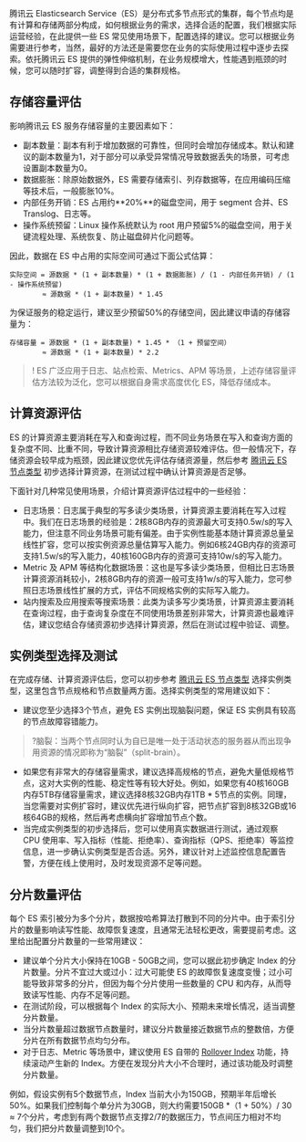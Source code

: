 腾讯云 Elasticsearch Service（ES）是分布式多节点形式的集群，每个节点均是有计算和存储两部分构成，如何根据业务的需求，选择合适的配置，我们根据实际运营经验，在此提供一些 ES 常见使用场景下，配置选择的建议。您可以根据业务需要进行参考，当然，最好的方法还是需要您在业务的实际使用过程中逐步去探索。依托腾讯云 ES 提供的弹性伸缩机制，在业务规模增大，性能遇到瓶颈的时候，您可以随时扩容，调整得到合适的集群规格。

## 存储容量评估
影响腾讯云 ES 服务存储容量的主要因素如下：
- 副本数量：副本有利于增加数据的可靠性，但同时会增加存储成本。默认和建议的副本数量为1，对于部分可以承受异常情况导致数据丢失的场景，可考虑设置副本数量为0。
- 数据膨胀：除原始数据外，ES 需要存储索引、列存数据等，在应用编码压缩等技术后，一般膨胀10%。
- 内部任务开销：ES 占用约**20%**的磁盘空间，用于 segment 合并、ES Translog、日志等。
- 操作系统预留：Linux 操作系统默认为 root 用户预留5%的磁盘空间，用于关键流程处理、系统恢复、防止磁盘碎片化问题等。

因此，数据在 ES 中占用的实际空间可通过下面公式估算：
``` 
实际空间 = 源数据 * (1 + 副本数量) * (1 + 数据膨胀) / (1 - 内部任务开销) / (1 - 操作系统预留)
        ≈ 源数据 * (1 + 副本数量) * 1.45
``` 
为保证服务的稳定运行，建议至少预留50%的存储空间，因此建议申请的存储容量为：
``` 
存储容量 = 源数据 * (1 + 副本数量) * 1.45 * （1 + 预留空间）
        ≈ 源数据 * (1 + 副本数量) * 2.2
``` 
>! ES 广泛应用于日志、站点检索、Metrics、APM 等场景，上述存储容量评估方法较为泛化，您可以根据自身需求高度优化 ES，降低存储成本。


## 计算资源评估
ES 的计算资源主要消耗在写入和查询过程，而不同业务场景在写入和查询方面的复杂度不同、比重不同，导致计算资源相比存储资源较难评估。但一般情况下，存储资源会较早成为瓶颈，因此建议您优先评估存储资源量，然后参考 [腾讯云 ES 节点类型](https://cloud.tencent.com/product/es/cluster-node) 初步选择计算资源，在测试过程中确认计算资源是否足够。

下面针对几种常见使用场景，介绍计算资源评估过程中的一些经验：
- 日志场景：日志属于典型的写多读少类场景，计算资源主要消耗在写入过程中。我们在日志场景的经验是：2核8GB内存的资源最大可支持0.5w/s的写入能力，但注意不同业务场景可能有偏差。由于实例性能基本随计算资源总量呈线性扩容，您可以按实例资源总量估算写入能力。例如6核24GB内存的资源可支持1.5w/s的写入能力，40核160GB内存的资源可支持10w/s的写入能力。
- Metric 及 APM 等结构化数据场景：这也是写多读少类场景，但相比日志场景计算资源消耗较小，2核8GB内存的资源一般可支持1w/s的写入能力，您可参照日志场景线性扩展的方式，评估不同规格实例的实际写入能力。
- 站内搜索及应用搜索等搜索场景：此类为读多写少类场景，计算资源主要消耗在查询过程，由于查询复杂度在不同使用场景差别非常大，计算资源也最难评估，建议您结合存储资源初步选择计算资源，然后在测试过程中验证、调整。


## 实例类型选择及测试
在完成存储、计算资源评估后，您可以初步参考 [腾讯云 ES 节点类型](https://cloud.tencent.com/product/es/cluster-node) 选择实例类型，这里包含节点规格和节点数量两方面。选择实例类型的常用建议如下：
- 建议您至少选择3个节点，避免 ES 实例出现脑裂问题，保证 ES 实例具有较高的节点故障容错能力。
>?脑裂：当两个节点同时认为自已是唯一处于活动状态的服务器从而出现争用资源的情况即称为“脑裂”（split-brain）。
>
- 如果您有非常大的存储容量需求，建议选择高规格的节点，避免大量低规格节点，这对大实例的性能、稳定性等有较大好处。例如，如果您有40核160GB内存5TB存储容量需求，建议选择8核32GB内存1TB * 5节点的实例。同理，当您需要对实例扩容时，建议优先进行纵向扩容，把节点扩容到8核32GB或16核64GB的规格，然后再考虑横向扩容增加节点个数。
- 当完成实例类型的初步选择后，您可以使用真实数据进行测试，通过观察 CPU 使用率、写入指标（性能、拒绝率）、查询指标（QPS、拒绝率）等监控信息，进一步确认实例类型是否合适。另外，建议针对上述监控信息配置告警，方便在线上使用时，及时发现资源不足等问题。


## 分片数量评估
每个 ES 索引被分为多个分片，数据按哈希算法打散到不同的分片中。由于索引分片的数量影响读写性能、故障恢复速度，且通常无法轻松更改，需要提前考虑。这里给出配置分片数量的一些常用建议：
- 建议单个分片大小保持在10GB - 50GB之间，您可以据此初步确定 Index 的分片数量。分片不宜过大或过小：过大可能使 ES 的故障恢复速度变慢；过小可能导致非常多的分片，但因为每个分片使用一些数量的 CPU 和内存，从而导致读写性能、内存不足等问题。
- 在测试阶段，可以根据每个 Index 的实际大小、预期未来增长情况，适当调整分片数量。
- 当分片数量超过数据节点数量时，建议分片数量接近数据节点的整数倍，方便分片在所有数据节点均匀分布。
- 对于日志、Metric 等场景中，建议使用 ES 自带的 [Rollover Index](https://www.elastic.co/guide/en/elasticsearch/reference/master/indices-rollover-index.html) 功能，持续滚动产生新的 Index。方便在发现分片大小不合理时，通过该功能及时调整分片数量。

例如，假设实例有5个数据节点，Index 当前大小为150GB，预期半年后增长50%。如果我们控制每个单分片为30GB，则大约需要150GB \*（1 + 50%）/ 30 ≈ 7个分片，考虑到有两个数据节点支撑2/7的数据压力，节点间压力相对不均匀，我们把分片数量调整到10个。

